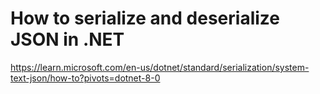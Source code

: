 # How to serialize and deserialize JSON in .NET #

<https://learn.microsoft.com/en-us/dotnet/standard/serialization/system-text-json/how-to?pivots=dotnet-8-0>
